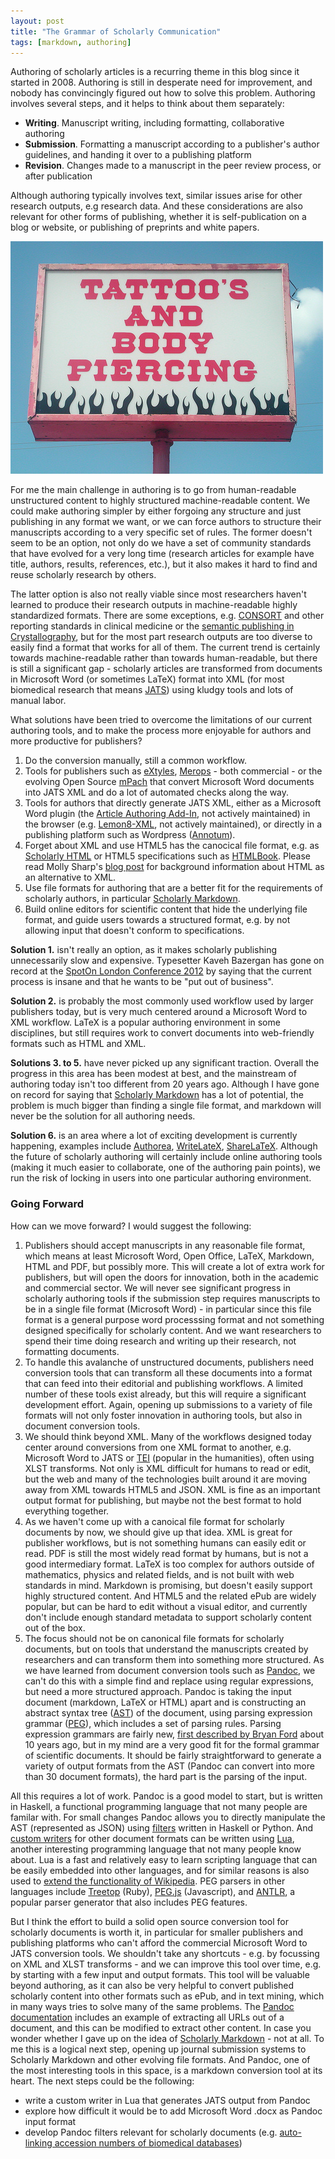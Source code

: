 ```yaml
---
layout: post
title: "The Grammar of Scholarly Communication"
tags: [markdown, authoring]
---
```


Authoring of scholarly articles is a recurring theme in this blog since it started in 2008. Authoring is still in desperate need for improvement, and nobody has convincingly figured out how to solve this problem.<!--more--> Authoring involves several steps, and it helps to think about them separately:

* **Writing**. Manuscript writing, including formatting, collaborative authoring
* **Submission**. Formatting a manuscript according to a publisher's author guidelines, and handing it over to a publishing platform
* **Revision**. Changes made to a manuscript in the peer review process, or after publication

Although authoring typically involves text, similar issues arise for other research outputs, e.g research data. And these considerations are also relevant for other forms of publishing, whether it is self-publication on a blog or website, or publishing of preprints and white papers.

![Flickr photo by [citnaj](http://www.flickr.com/photos/citnaj/1278021067/).](/images/grammar.jpg)

For me the main challenge in authoring is to go from human-readable unstructured content to highly structured machine-readable content. We could make authoring simpler by either forgoing any structure and just publishing in any format we want, or we can force authors to structure their manuscripts according to a very specific set of rules. The former doesn't seem to be an option, not only do we have a set of community standards that have evolved for a very long time (research articles for example have title, authors, results, references, etc.), but it also makes it hard to find and reuse scholarly research by others.

The latter option is also not really viable since most researchers haven't learned to produce their research outputs in machine-readable highly standardized formats. There are some exceptions, e.g. [CONSORT](http://www.consort-statement.org/) and other reporting standards in clinical medicine or the [semantic publishing in Crystallography](http://blogs.ch.cam.ac.uk/pmr/2012/01/23/brian-mcmahon-publishing-semantic-crystallography-every-science-data-publisher-should-watch-this-all-the-way-through/), but for the most part research outputs are too diverse to easily find a format that works for all of them. The current trend is certainly towards machine-readable rather than towards human-readable, but there is still a significant gap - scholarly articles are transformed from documents in Microsoft Word (or sometimes LaTeX) format into XML (for most biomedical research that means [JATS](http://jats.nlm.nih.gov/publishing/)) using kludgy tools and lots of manual labor.

What solutions have been tried to overcome the limitations of our current authoring tools, and to make the process more enjoyable for authors and more productive for publishers?

1. Do the conversion manually, still a common workflow.
2. Tools for publishers such as [eXtyles](http://blogs.plos.org/mfenner/2009/05/01/extyles_interview_with_elizabeth_blake_and_bruce_rosenblum/), [Merops](http://www.shabash.net/merops/) - both commercial - or the evolving Open Source [mPach](http://www.lib.umich.edu/mpach/modules) that convert Microsoft Word documents into JATS XML and do a lot of automated checks along the way.
3. Tools for authors that directly generate JATS XML, either as a Microsoft Word plugin (the [Article Authoring Add-In](http://blogs.nature.com/mfenner/2008/11/07/interview-with-pablo-fernicola), not actively maintained) in the browser (e.g. [Lemon8-XML](http://blogs.plos.org/mfenner/2009/02/27/lemon8_xml_interview_with_mj_suhonos/), not actively maintained), or directly in a publishing platform such as Wordpress ([Annotum](http://annotum.org/)).
4. Forget about XML and use HTML5 has the canocical file format, e.g. as [Scholarly HTML](http://blogs.plos.org/mfenner/2011/03/19/a-very-brief-history-of-scholarly-html/) or HTML5 specifications such as [HTMLBook](https://github.com/oreillymedia/HTMLBook/blob/master/specification.asciidoc). Please read Molly Sharp's [blog post](http://blogs.plos.org/tech/structured-documents-for-science-jats-xml-as-canonical-content-format/) for background information about HTML as an alternative to XML.
5. Use file formats for authoring that are a better fit for the requirements of scholarly authors, in particular [Scholarly Markdown](http://blog.martinfenner.org/2012/12/13/a-call-for-scholarly-markdown/).
6. Build online editors for scientific content that hide the underlying file format, and guide users towards a structured format, e.g. by not allowing input that doesn't conform to specifications.

**Solution 1.** isn't really an option, as it makes scholarly publishing unnecessarily slow and expensive. Typesetter Kaveh Bazergan has gone on record at the [SpotOn London Conference 2012](http://www.nature.com/spoton/2012/11/spoton-london-2012-a-global-conference/) by saying that the current process is insane and that he wants to be "put out of business".

**Solution 2.** is probably the most commonly used workflow used by larger publishers today, but is very much centered around a Microsoft Word to XML workflow. LaTeX is a popular authoring environment in some disciplines, but still requires work to convert documents into web-friendly formats such as HTML and XML.

**Solutions 3. to 5.** have never picked up any significant traction. Overall the progress in this area has been modest at best, and the mainstream of authoring today isn't too different from 20 years ago. Although I have gone on record for saying that [Scholarly Markdown](/tags.html#markdown-ref) has a lot of potential, the problem is much bigger than finding a single file format, and markdown will never be the solution for all authoring needs.

**Solution 6.** is an area where a lot of exciting development is currently happening, examples include [Authorea](https://www.authorea.com/), [WriteLateX](https://www.writelatex.com/), [ShareLaTeX](https://www.sharelatex.com/). Although the future of scholarly authoring will certainly include online authoring tools (making it much easier to collaborate, one of the authoring pain points), we run the risk of locking in users into one particular authoring environment.

### Going Forward

How can we move forward? I would suggest the following:

1. Publishers should accept manuscripts in any reasonable file format, which means at least Microsoft Word, Open Office, LaTeX, Markdown, HTML and PDF, but possibly more. This will create a lot of extra work for publishers, but will open the doors for innovation, both in the academic and commercial sector. We will never see significant progress in scholarly authoring tools if the submission step requires manuscripts to be in a single file format (Microsoft Word) - in particular since this file format is a general purpose word processsing format and not something designed specifically for scholarly content. And we want researchers to spend their time doing research and writing up their research, not formatting documents.
2. To handle this avalanche of unstructured documents, publishers need conversion tools that can transform all these documents into a format that can feed into their editorial and publishing workflows. A limited number of these tools exist already, but this will require a significant development effort. Again, opening up submissions to a variety of file formats will not only foster innovation in authoring tools, but also in document conversion tools.
3. We should think beyond XML. Many of the workflows designed today center around conversions from one XML format to another, e.g. Microsoft Word to JATS or [TEI](http://www.tei-c.org/index.xml) (popular in the humanities), often using XLST transforms. Not only is XML difficult for humans to read or edit, but the web and many of the technologies built around it are moving away from XML towards HTML5 and JSON. XML is fine as an important output format for publishing, but maybe not the best format to hold everything together.
4. As we haven't come up with a canoical file format for scholarly documents by now, we should give up that idea. XML is great for publisher workflows, but is not something humans can easily edit or read. PDF is still the most widely read format by humans, but is not a good intermediary format. LaTeX is too complex for authors outside of mathematics, physics and related fields, and is not built with web standards in mind. Markdown is promising, but doesn't easily support highly structured content. And HTML5 and the related ePub are widely popular, but can be hard to edit without a visual editor, and currently don't include enough standard metadata to support scholarly content out of the box.
5. The focus should not be on canonical file formats for scholarly documents, but on tools that understand the manuscripts created by researchers and can transform them into something more structured. As we have learned from document conversion tools such as [Pandoc](http://johnmacfarlane.net/pandoc/), we can't do this with a simple find and replace using regular expressions, but need a more structured approach. Pandoc is taking the input document (markdown, LaTeX or HTML) apart and is constructing an abstract syntax tree ([AST](http://en.wikipedia.org/wiki/Abstract_syntax_tree)) of the document, using parsing expression grammar ([PEG](http://en.wikipedia.org/wiki/Parsing_expression_grammar)), which includes a set of parsing rules. Parsing expression grammars are fairly new, [first described by Bryan Ford](http://bford.info/pub/lang/peg) about 10 years ago, but in my mind are a very good fit for the formal grammar of scientific documents. It should be fairly straightforward to generate a variety of output formats from the AST (Pandoc can convert into more than 30 document formats), the hard part is the parsing of the input.

All this requires a lot of work. Pandoc is a good model to start, but is written in Haskell, a functional programming language that not many people are familar with. For small changes Pandoc allows you to directly manipulate the AST (represented as JSON) using [filters](http://johnmacfarlane.net/pandoc/scripting.html) written in Haskell or Python. And [custom writers](https://github.com/jgm/pandoc) for other document formats can be written using [Lua](http://www.lua.org/), another interesting programming language that not many people know about. Lua is a fast and relatively easy to learn scripting language that can be easily embedded into other languages, and for similar reasons is also used to [extend the functionality of Wikipedia](http://en.wikipedia.org/wiki/Wikipedia:Lua). PEG parsers in other languages include [Treetop](http://treetop.rubyforge.org/) (Ruby), [PEG.js](http://pegjs.majda.cz/) (Javascript), and [ANTLR](http://www.antlr.org/), a popular parser generator that also includes PEG features.

But I think the effort to build a solid open source conversion tool for scholarly documents is worth it, in particular for smaller publishers and publishing platforms who can't afford the commercial Microsoft Word to JATS conversion tools. We shouldn't take any shortcuts - e.g. by focussing on XML and XLST transforms - and we can improve this tool over time, e.g. by starting with a few input and output formats. This tool will be valuable beyond authoring, as it can also be very helpful to convert published scholarly content into other formats such as ePub, and in text mining, which in many ways tries to solve many of the same problems. The [Pandoc documentation](http://johnmacfarlane.net/pandoc/scripting.html) includes an example of extracting all URLs out of a document, and this can be modified to extract other content. In case you wonder whether I gave up on the idea of [Scholarly Markdown](/tags.html#markdown-ref) - not at all. To me this is a logical next step, opening up journal submission systems to Scholarly Markdown and other evolving file formats. And Pandoc, one of the most interesting tools in this space, is a markdown conversion tool at its heart. The next steps could be the following:

* write a custom writer in Lua that generates JATS output from Pandoc
* explore how difficult it would be to add Microsoft Word .docx as Pandoc input format
* develop Pandoc filters relevant for scholarly documents (e.g. [auto-linking accession numbers of biomedical databases](/2013/07/02/auto-generating-links-to-data-and-resources/))
